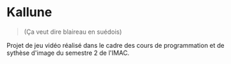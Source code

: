 # Kallune

> (Ça veut dire blaireau en suédois)

Projet de jeu vidéo réalisé dans le cadre des cours de programmation et de sythèse d'image du semestre 2 de l'IMAC.

